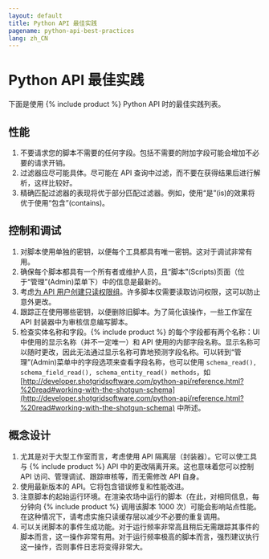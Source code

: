 ```yaml
---
layout: default
title: Python API 最佳实践
pagename: python-api-best-practices
lang: zh_CN
---
```


# Python API 最佳实践


下面是使用 {% include product %} Python API 时的最佳实践列表。

## 性能

1. 不要请求您的脚本不需要的任何字段。包括不需要的附加字段可能会增加不必要的请求开销。
2. 过滤器应尽可能具体。尽可能在 API 查询中过滤，而不要在获得结果后进行解析，这样比较好。
3. 精确匹配过滤器的表现将优于部分匹配过滤器。例如，使用“是”(is)的效果将优于使用“包含”(contains)。

## 控制和调试

1. 对脚本使用单独的密钥，以便每个工具都具有唯一密钥。这对于调试非常有用。
2. 确保每个脚本都具有一个所有者或维护人员，且“脚本”(Scripts)页面（位于“管理”(Admin)菜单下）中的信息是最新的。
3. 考虑[为 API 用户创建只读权限组](topicid=SG_Developer_dv_getting_started_dv_api_permissions_html)。许多脚本仅需要读取访问权限，这可以防止意外更改。
4. 跟踪正在使用哪些密钥，以便删除旧脚本。为了简化该操作，一些工作室在 API 封装器中为审核信息编写脚本。
5. 检查实体名称和字段。{% include product %} 的每个字段都有两个名称：UI 中使用的显示名称（并不一定唯一）和 API 使用的内部字段名称。显示名称可以随时更改，因此无法通过显示名称可靠地预测字段名称。可以转到“管理”(Admin)菜单中的字段选项来查看字段名称，也可以使用 `schema_read(), schema_field_read(), schema_entity_read() methods`，如 [http://developer.shotgridsoftware.com/python-api/reference.html?%20read#working-with-the-shotgun-schema](http://developer.shotgridsoftware.com/python-api/reference.html?%20read#working-with-the-shotgun-schema) 中所述。

## 概念设计

1. 尤其是对于大型工作室而言，考虑使用 API 隔离层（封装器）。它可以使工具与 {% include product %} API 中的更改隔离开来。这也意味着您可以控制 API 访问、管理调试、跟踪审核等，而无需修改 API 自身。
2. 使用最新版本的 API。它将包含错误修复和性能改进。
3. 注意脚本的起始运行环境。在渲染农场中运行的脚本（在此，对相同信息，每分钟向 {% include product %} 调用该脚本 1000 次）可能会影响站点性能。在这种情况下，请考虑实施只读缓存层以减少不必要的重复调用。
4. 可以关闭脚本的事件生成功能。对于运行频率非常高且稍后无需跟踪其事件的脚本而言，这一操作非常有用。对于运行频率极高的脚本而言，强烈建议执行这一操作，否则事件日志将变得非常大。